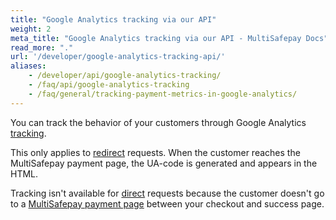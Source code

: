 ```yaml
---
title: "Google Analytics tracking via our API"
weight: 2
meta_title: "Google Analytics tracking via our API - MultiSafepay Docs"
read_more: "."
url: '/developer/google-analytics-tracking-api/'
aliases:
    - /developer/api/google-analytics-tracking/
    - /faq/api/google-analytics-tracking
    - /faq/general/tracking-payment-metrics-in-google-analytics/
---
```


You can track the behavior of your customers through Google Analytics [tracking](/api/#create-an-order).  

This only applies to [redirect](/developer/api/difference-between-direct-and-redirect/) requests. When the customer reaches the MultiSafepay payment page, the UA-code is generated and appears in the HTML.

Tracking isn't available for [direct](/developer/api/difference-between-direct-and-redirect/) requests because the customer doesn't go to a [MultiSafepay payment page](/payment-pages/) between your checkout and success page. 
